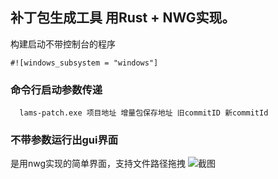 ## 补丁包生成工具 用Rust + NWG实现。


构建启动不带控制台的程序

``` #![windows_subsystem = "windows"] ```

### 命令行启动参数传递
```  lams-patch.exe 项目地址 增量包保存地址 旧commitID 新commitId```

### 不带参数运行出gui界面


 是用nwg实现的简单界面，支持文件路径拖拽
 ![截图](程序截图.png)